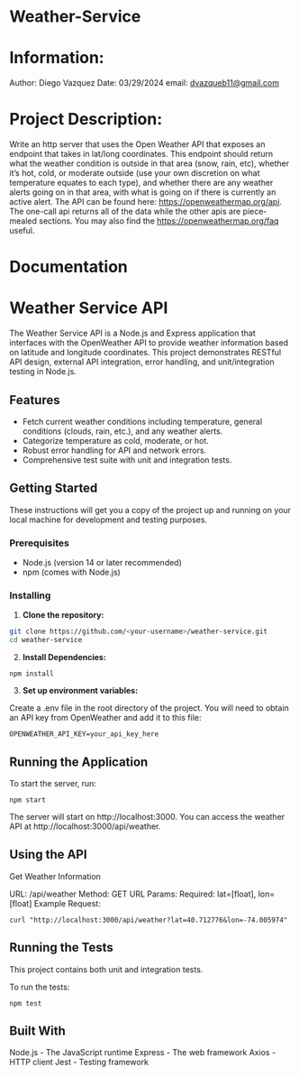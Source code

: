 # Weather-Service

# Information:
Author: Diego Vazquez
Date: 03/29/2024
email: dvazqueb11@gmail.com

# Project Description: 
Write an http server that uses the Open Weather API that exposes an endpoint that takes in lat/long
coordinates. This endpoint should return what the weather condition is outside in that area (snow, rain,
etc), whether it’s hot, cold, or moderate outside (use your own discretion on what temperature equates to
each type), and whether there are any weather alerts going on in that area, with what is going on if there
is currently an active alert. The API can be found here: https://openweathermap.org/api. The one-call api
returns all of the data while the other apis are piece-mealed sections. You may also find the
https://openweathermap.org/faq useful.


# Documentation

# Weather Service API

The Weather Service API is a Node.js and Express application that interfaces with the OpenWeather API to provide weather information based on latitude and longitude coordinates. This project demonstrates RESTful API design, external API integration, error handling, and unit/integration testing in Node.js.

## Features

- Fetch current weather conditions including temperature, general conditions (clouds, rain, etc.), and any weather alerts.
- Categorize temperature as cold, moderate, or hot.
- Robust error handling for API and network errors.
- Comprehensive test suite with unit and integration tests.

## Getting Started

These instructions will get you a copy of the project up and running on your local machine for development and testing purposes.

### Prerequisites

- Node.js (version 14 or later recommended)
- npm (comes with Node.js)

### Installing

1. **Clone the repository:**
   
```sh
git clone https://github.com/<your-username>/weather-service.git
cd weather-service
```

2. **Install Dependencies:**

```
npm install
```
3. **Set up environment variables:**
   
Create a .env file in the root directory of the project. You will need to obtain an API key from OpenWeather and add it to this file:
```
OPENWEATHER_API_KEY=your_api_key_here
```

## Running the Application
To start the server, run:

```
npm start
```
The server will start on http://localhost:3000. You can access the weather API at http://localhost:3000/api/weather.

## Using the API

Get Weather Information

URL: /api/weather
Method: GET
URL Params:
Required: lat=[float], lon=[float]
Example Request:

```
curl "http://localhost:3000/api/weather?lat=40.712776&lon=-74.005974"
```

## Running the Tests

This project contains both unit and integration tests.

To run the tests:
```
npm test
```

## Built With

Node.js - The JavaScript runtime
Express - The web framework
Axios - HTTP client
Jest - Testing framework

